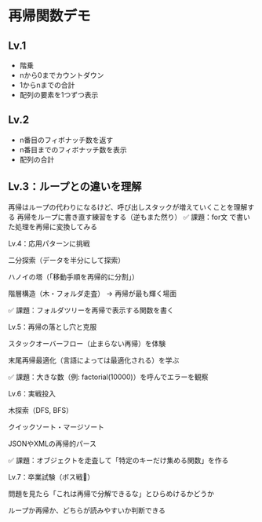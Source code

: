 # 再帰関数デモ
## Lv.1
- 階乗
- nから0までカウントダウン
- 1からnまでの合計
- 配列の要素を1つずつ表示

## Lv.2
- n番目のフィボナッチ数を返す
- n番目までのフィボナッチ数を表示
- 配列の合計

## Lv.3：ループとの違いを理解
再帰はループの代わりになるけど、呼び出しスタックが増えていくことを理解する
再帰をループに書き直す練習をする（逆もまた然り）
✅ 課題：for文 で書いた処理を再帰に変換してみる

Lv.4：応用パターンに挑戦

二分探索（データを半分にして探索）

ハノイの塔（「移動手順を再帰的に分割」）

階層構造（木・フォルダ走査） → 再帰が最も輝く場面

✅ 課題：フォルダツリーを再帰で表示する関数を書く

Lv.5：再帰の落とし穴と克服

スタックオーバーフロー（止まらない再帰）を体験

末尾再帰最適化（言語によっては最適化される）を学ぶ

✅ 課題：大きな数（例: factorial(10000)）を呼んでエラーを観察

Lv.6：実戦投入

木探索（DFS, BFS）

クイックソート・マージソート

JSONやXMLの再帰的パース

✅ 課題：オブジェクトを走査して「特定のキーだけ集める関数」を作る

Lv.7：卒業試験（ボス戦👑）

問題を見たら「これは再帰で分解できるな」とひらめけるかどうか

ループか再帰か、どちらが読みやすいか判断できる